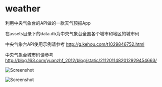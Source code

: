 weather
=======

利用中央气象台的API做的一款天气预报App

在assets目录下的data.db为中央气象台全国各个城市和地区的城市码

中央气象台API使用示例请参考 http://g.kehou.com/t1029846752.html

中央气象台城市码请参考 http://blog.163.com/yuanzhf_2012/blog/static/2112011482012929454663/

![Screenshot](https://github.com/liumeng1201/weather/raw/master/weather1.png)

![Screenshot](https://github.com/liumeng1201/weather/raw/master/weather2.png)
